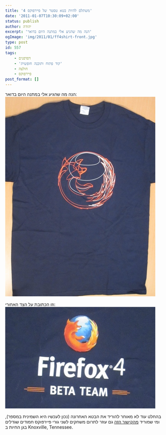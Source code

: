 ```yaml
---
title: 'משתלם להיות בטא טסטר של פיירפוקס 4'
date: '2011-01-07T10:30:09+02:00'
status: publish
author: יהודה
excerpt: 'הנה מה שהגיע אלי במתנה היום בדואר'
ogImage: 'img/2011/01/ff4shirt-front.jpg'
type: post
id: 557
tags:
    - דפדפנים
    - 'קוד פתוח ותוכנה חופשית'
    - חולצה
    - פיירפוקס
post_format: []
---
```

הנה מה שהגיע אלי במתנה היום בדואר:  
![FF4 beta tester shirt](/img/2011/01/ff4shirt-front.jpg)

וזו הכתובת על הצד האחורי:  
![FF4 beta tester shirt back](/img/2011/01/ff4shirt-back.jpg)

בהחלט עוד לא מאוחר להוריד את הבטא האחרונה (נכון לעכשיו היא השמינית במספר), ומי שמוריד [מהקישור הזה](http://firefoxlive.mozilla.org/) גם עוזר לתרום משחקים לשני גורי פיירפוקס חמודים שגדלים בגן החיות ב Knoxville, Tennessee.
